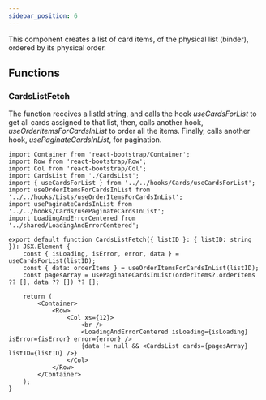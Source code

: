 ```yaml
---
sidebar_position: 6
---
```


This component creates a list of card items, of the physical list (binder), ordered by its physical order.

## Functions

### CardsListFetch

The function receives a listId string, and calls the hook _useCardsForList_ to get all cards assigned to that list, then, calls another hook, _useOrderItemsForCardsInList_ to order all the items. Finally, calls another hook, _usePaginateCardsInList_, for pagination.

```tsx
import Container from 'react-bootstrap/Container';
import Row from 'react-bootstrap/Row';
import Col from 'react-bootstrap/Col';
import CardsList from './CardsList';
import { useCardsForList } from '../../hooks/Cards/useCardsForList';
import useOrderItemsForCardsInList from '../../hooks/Lists/useOrderItemsForCardsInList';
import usePaginateCardsInList from '../../hooks/Cards/usePaginateCardsInList';
import LoadingAndErrorCentered from '../shared/LoadingAndErrorCentered';

export default function CardsListFetch({ listID }: { listID: string }): JSX.Element {
    const { isLoading, isError, error, data } = useCardsForList(listID);
    const { data: orderItems } = useOrderItemsForCardsInList(listID);
    const pagesArray = usePaginateCardsInList(orderItems?.orderItems ?? [], data ?? []) ?? [];

    return (
        <Container>
            <Row>
                <Col xs={12}>
                    <br />
                    <LoadingAndErrorCentered isLoading={isLoading} isError={isError} error={error} />
                    {data != null && <CardsList cards={pagesArray} listID={listID} />}
                </Col>
            </Row>
        </Container>
    );
}
```
